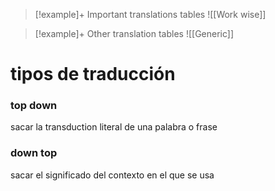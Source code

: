 
>[!example]+ Important translations tables
>![[Work wise]]

>[!example]+ Other translation tables
>![[Generic]]


# tipos de traducción

### top down 
sacar la transduction literal de una palabra o frase

### down top
sacar el significado del contexto en el que se usa



